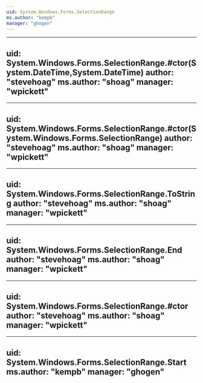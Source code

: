 ```yaml
---
uid: System.Windows.Forms.SelectionRange
ms.author: "kempb"
manager: "ghogen"
---
```


---
uid: System.Windows.Forms.SelectionRange.#ctor(System.DateTime,System.DateTime)
author: "stevehoag"
ms.author: "shoag"
manager: "wpickett"
---

---
uid: System.Windows.Forms.SelectionRange.#ctor(System.Windows.Forms.SelectionRange)
author: "stevehoag"
ms.author: "shoag"
manager: "wpickett"
---

---
uid: System.Windows.Forms.SelectionRange.ToString
author: "stevehoag"
ms.author: "shoag"
manager: "wpickett"
---

---
uid: System.Windows.Forms.SelectionRange.End
author: "stevehoag"
ms.author: "shoag"
manager: "wpickett"
---

---
uid: System.Windows.Forms.SelectionRange.#ctor
author: "stevehoag"
ms.author: "shoag"
manager: "wpickett"
---

---
uid: System.Windows.Forms.SelectionRange.Start
ms.author: "kempb"
manager: "ghogen"
---
